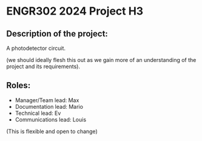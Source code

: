 # ENGR302 2024 Project H3

## Description of the project:

A photodetector circuit. 

(we should ideally flesh this out as we gain more of an understanding of the project and its requirements).

## Roles:

- Manager/Team lead: Max
- Documentation lead: Mario
- Technical lead: Ev
- Communications lead: Louis

(This is flexible and open to change)

